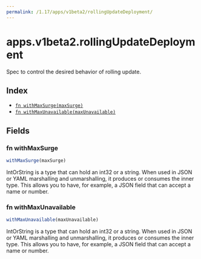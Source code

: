 ```yaml
---
permalink: /1.17/apps/v1beta2/rollingUpdateDeployment/
---
```


# apps.v1beta2.rollingUpdateDeployment

Spec to control the desired behavior of rolling update.

## Index

* [`fn withMaxSurge(maxSurge)`](#fn-withmaxsurge)
* [`fn withMaxUnavailable(maxUnavailable)`](#fn-withmaxunavailable)

## Fields

### fn withMaxSurge

```ts
withMaxSurge(maxSurge)
```

IntOrString is a type that can hold an int32 or a string.  When used in JSON or YAML marshalling and unmarshalling, it produces or consumes the inner type.  This allows you to have, for example, a JSON field that can accept a name or number.

### fn withMaxUnavailable

```ts
withMaxUnavailable(maxUnavailable)
```

IntOrString is a type that can hold an int32 or a string.  When used in JSON or YAML marshalling and unmarshalling, it produces or consumes the inner type.  This allows you to have, for example, a JSON field that can accept a name or number.